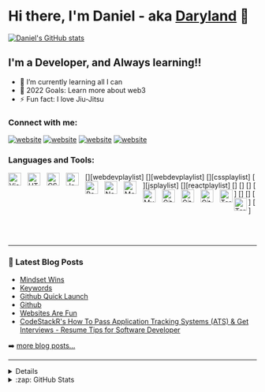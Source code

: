 # Hi there, I'm Daniel - aka [Daryland][linkedin] 👋 

[![Daniel's GitHub stats](https://github-readme-stats.vercel.app/api?username=daryland)](https://github.com/daryland/github-readme-stats)


## I'm a Developer, and Always learning!!

- 🌱 I’m currently learning all I can 
- 🥅 2022 Goals: Learn more about web3
- ⚡ Fun fact: I love Jiu-Jitsu

### Connect with me:

[![website](./img/globe-light.svg)](https://medium.com/@rylandcs#gh-light-mode-only)
[![website](./img/globe-dark.svg)](https://medium.com/@rylandcs#gh-dark-mode-only)
[![website](./img/linkedin-light.svg)](https://www.linkedin.com/in/daniel-ryland-1b233a68/#gh-light-mode-only)
[![website](./img/linkedin-dark.svg)](https://www.linkedin.com/in/daniel-ryland-1b233a68/#gh-dark-mode-only)

### Languages and Tools:

[<img align="left" alt="Visual Studio Code" width="26px" src="https://cdn.jsdelivr.net/gh/devicons/devicon/icons/vscode/vscode-original.svg" style="padding-right:10px;" />][webdevplaylist]
[<img align="left" alt="HTML5" width="26px" src="https://cdn.jsdelivr.net/gh/devicons/devicon/icons/html5/html5-original.svg" style="padding-right:10px;" />][webdevplaylist]
[<img align="left" alt="CSS3" width="26px" src="https://cdn.jsdelivr.net/gh/devicons/devicon/icons/css3/css3-original.svg" style="padding-right:10px;" />][cssplaylist]
[<img align="left" alt="JavaScript" width="26px" src="https://cdn.jsdelivr.net/gh/devicons/devicon/icons/javascript/javascript-original.svg" style="padding-right:10px;" />][jsplaylist]
[<img align="left" alt="React" width="26px" src="https://cdn.jsdelivr.net/gh/devicons/devicon/icons/react/react-original.svg" style="padding-right:10px;" />][reactplaylist]
[<img align="left" alt="Node.js" width="26px" src="https://cdn.jsdelivr.net/gh/devicons/devicon/icons/nodejs/nodejs-original.svg" style="padding-right:10px;" />]
[<img align="left" alt="MongoDB" width="26px" src="https://cdn.jsdelivr.net/gh/devicons/devicon/icons/mongodb/mongodb-original.svg" style="padding-right:10px;" />]
[<img align="left" alt="MySQL" width="26px" src="https://cdn.jsdelivr.net/gh/devicons/devicon/icons/mysql/mysql-original.svg" style="padding-right:10px;" />]
[<img align="left" alt="Git" width="26px" src="https://cdn.jsdelivr.net/gh/devicons/devicon/icons/git/git-original.svg" style="padding-right:10px;" />]
[<img align="left" alt="GitHub" width="26px" src="https://user-images.githubusercontent.com/3369400/139447912-e0f43f33-6d9f-45f8-be46-2df5bbc91289.png" style="padding-right:10px;" />]
[<img align="left" alt="GitHub" width="26px" src="https://user-images.githubusercontent.com/3369400/139448065-39a229ba-4b06-434b-bc67-616e2ed80c8f.png" style="padding-right:10px;" />]
[<img align="left" alt="Terminal" width="26px" src="./img/terminal-light.svg" />]
[<img align="left" alt="Terminal" width="26px" src="./img/terminal-dark.svg" />]

<br />
<br />

---

### 📕 Latest Blog Posts

<!-- BLOG-POST-LIST:START -->

- [Mindset Wins](https://medium.com/@rylandcs/mindset-wins-6a6fe7bbe35d)
- [Keywords](https://medium.com/@rylandcs/keywords-eeac56b1ef7e)
- [Github Quick Launch](https://medium.com/@rylandcs/github-quick-launch-65f9417b4325)
- [Github](https://medium.com/@rylandcs/github-bfaa1653ff61)
- [Websites Are Fun](https://medium.com/@rylandcs/websites-are-fun-c3055afa10c3)
- [CodeStackR's How To Pass Application Tracking Systems &lpar;ATS&rpar; &amp; Get Interviews - Resume Tips for Software Developer](https://dev.to/codestackr/how-to-pass-application-tracking-systems-ats-get-interviews-resume-tips-for-software-developer-4bmo)
<!-- BLOG-POST-LIST:END -->

➡️ [more blog posts...](https://medium.com/@rylandcs)

---

<details>

</details>

<details>

  <summary>:zap: GitHub Stats</summary>
[![Daniels GitHub stats](https://github-readme-stats.vercel.app/api?username=Daryland)](https://github.com/daryland/github-readme-stats)

</details>

[website]: https://medium.com/@rylandcs
[linkedin]: https://www.linkedin.com/in/daniel-ryland-1b233a68/

